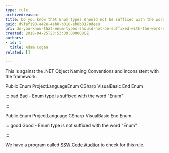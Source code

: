 ```yaml
---
type: rule
archivedreason: 
title: Do you know that Enum types should not be suffixed with the word "Enum"?
guid: d9faf190-a42e-4ab8-b318-eb8b0178dee8
uri: do-you-know-that-enum-types-should-not-be-suffixed-with-the-word-enum
created: 2018-04-25T23:53:39.0000000Z
authors:
- id: 1
  title: Adam Cogan
related: []

---
```


This is against the .NET Object Naming Conventions and inconsistent with the framework.

<!--endintro-->

Public Enum ProjectLanguageEnum CSharp VisualBasic End Enum


::: bad
Bad - Enum type is suffixed with the word "Enum" 

:::


Public Enum ProjectLanguage CSharp VisualBasic End Enum


::: good
Good - Enum type is not suffixed with the word "Enum" 

:::


We have a program called [SSW Code Auditor](https&#58;//www.ssw.com.au/ssw/CodeAuditor/) to check for this rule.
